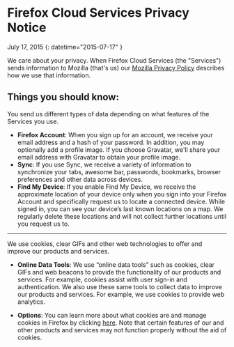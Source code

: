 # Firefox Cloud Services Privacy Notice

July 17, 2015
{: datetime="2015-07-17" }

We care about your privacy. When Firefox Cloud Services (the "Services") sends information to Mozilla (that's us) our [Mozilla Privacy Policy](https://www.mozilla.org/privacy/) describes how we use that information.

## Things you should know:

You send us different types of data depending on what features of the Services you use.

* **Firefox Account**: When you sign up for an account, we receive your email address and a hash of your password.  In addition, you may optionally add a profile image.  If you choose Gravatar, we'll share your email address with Gravatar to obtain your profile image.
* **Sync**: If you use Sync, we receive a variety of information to synchronize your tabs, awesome bar, passwords, bookmarks, browser preferences and other data across devices.
* **Find My Device**: If you enable Find My Device, we receive the approximate location of your device only when you sign into your Firefox Account and specifically request us to locate a connected device.  While signed in, you can see your device’s last known locations on a map.  We regularly delete these locations and will not collect further locations until you request us to.

---------------------------------------

We use cookies, clear GIFs and other web technologies to offer and improve our products and services.

* **Online Data Tools**: We use “online data tools” such as cookies, clear GIFs and web beacons to provide the functionality of our products and services. For example, cookies assist with user sign-in and authentication. We also use these same tools to collect data to improve our products and services. For example, we use cookies to provide web analytics.

* **Options**: You can learn more about what cookies are and manage cookies in Firefox by clicking [here](https://support.mozilla.org/kb/cookies-information-websites-store-on-your-computer). Note that certain features of our and other products and services may not function properly without the aid of cookies.


